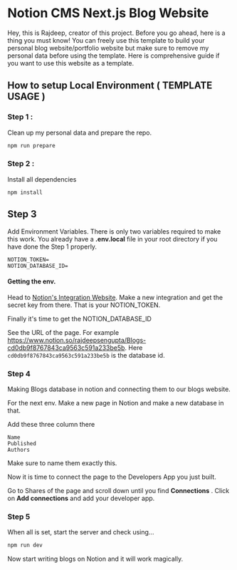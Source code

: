 # Notion CMS Next.js Blog Website
Hey, this is Rajdeep, creator of this project. Before you go ahead, here is a thing you must know! You can freely use this template to build your personal blog website/portfolio website but make sure to remove my personal data before using the template. Here is comprehensive guide if you want to use this website as a template.

## How to setup Local Environment ( TEMPLATE USAGE )

### Step 1 :

Clean up my personal data and prepare the repo.

```bash
npm run prepare 
```

### Step 2 :

Install all dependencies 

```
npm install
```

## Step 3 

Add Environment Variables. There is only two variables required to make this work. You already have a **.env.local** file in your root directory if you have done the Step 1 properly.
```
NOTION_TOKEN=
NOTION_DATABASE_ID=
```

#### Getting the env.
Head to [Notion's Integration Website](https://www.notion.so/my-integrations). Make a new integration and get the secret key from there. That is your NOTION_TOKEN.

Finally it's time to get the NOTION_DATABASE_ID

See the URL of the page. For example https://www.notion.so/rajdeepsengupta/Blogs-cd0db9f8767843ca9563c591a233be5b. Here `cd0db9f8767843ca9563c591a233be5b` is the database id.

### Step 4

Making Blogs database in notion and connecting them to our blogs website.

For the next env. Make a new page in Notion and make a new database in that. 

Add these three column there
```
Name
Published
Authors
```

Make sure to name them exactly this.

Now it is time to connect the page to the Developers App you just built.

Go to Shares of the page and scroll down until you find **Connections** . Click on **Add connections** and add your developer app. 

### Step 5
When all is set, start the server and check using...

```bash
npm run dev
```

Now start writing blogs on Notion and it will work magically. 
